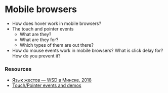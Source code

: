 # Mobile browsers

* How does hover work in mobile browsers?
* The touch and pointer events
   * What are they?
   * What are they for?
   * Which types of them are out there?
* How do mouse events work in mobile browsers? What is click delay for? How do you prevent it?

### Resources

* [Язык жестов — WSD в Минске, 2018](https://www.youtube.com/watch?v=bjxjAESwejE&t=640s)
* [Touch/Pointer events and demos](https://patrickhlauke.github.io/touch/)
